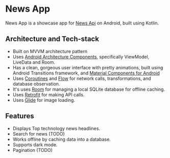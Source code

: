 <h1>News App</h1>

News App is a showcase app for [News Api](https://newsapi.org/) on Android, built using Kotlin.

## Architecture and Tech-stack

* Built on MVVM architecture pattern
* Uses [Android Architecture Components](https://developer.android.com/topic/libraries/architecture/), specifically ViewModel, LiveData and Room.
* Has a clean, gorgeous user interface with pretty animations, built using Android Transitions framework, and [Material Components for Android](https://github.com/material-components/material-components-android)
* Uses [Coroutines](https://kotlinlang.org/docs/coroutines-guide.html) and [Flow](https://kotlinlang.org/docs/flow.html) for network calls, transformations, and database observation.
* It's uses [Room](https://developer.android.com/topic/libraries/architecture/room) for managing a local SQLite database for offline caching.
* Uses [Retrofit](https://square.github.io/retrofit/) for making API calls.
* Uses [Glide](https://github.com/bumptech/glide) for image loading.

## Features
* Displays Top technology news headlines.
* Search for news (TODO)
* Works offline by caching data into a database.
* Supports dark mode.
* Pagination (TODO)